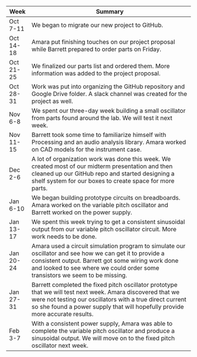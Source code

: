 | Week      | Summary                              |
| ------------- | ------------------------------------ |
| Oct <br/> 7-11  | We began to migrate our new project to GitHub. |
| Oct <br/> 14-18 | Amara put finishing touches on our project proposal while Barrett prepared to order parts on Friday. |
| Oct <br/> 21-25 | We finalized our parts list and ordered them. More information was added to the project proposal. |
| Oct <br/> 28-31 | Work was put into organizing the GitHub repository and Google Drive folder. A slack channel was created for the project as well. |
| Nov <br/> 6-8 | We spent our three-day week building a small oscillator from parts found around the lab. We will test it next week. |
| Nov <br/> 11-15 | Barrett took some time to familiarize himself with Processing and an audio analysis library. Amara worked on CAD models for the instrument case. |
| Dec <br/> 2-6 | A lot of organization work was done this week. We created most of our midterm presentation and then cleaned up our GitHub repo and started designing a shelf system for our boxes to create space for more parts. |
| Jan <br/> 6-10 | We began building prototype circuits on breadboards. Amara worked on the variable pitch oscillator and Barrett worked on the power supply. |
| Jan <br/> 13-17 | We spent this week trying to get a consistent sinusoidal output from our variable pitch oscillator circuit. More work needs to be done. |
| Jan <br/> 20-24 | Amara used a circuit simulation program to simulate our oscillator and see how we can get it to provide a consistent output. Barrett got some wiring work done and looked to see where we could order some transistors we seem to be missing. |
| Jan <br/> 27-31 | Barrett completed the fixed pitch oscillator prototype that we will test next week. Amara discovered that we were not testing our oscillators with a true direct current so she found a power supply that will hopefully provide more accurate results. |
| Feb <br/> 3-7 | With a consistent power supply, Amara was able to complete the variable pitch oscillator and produce a sinusoidal output. We will move on to the fixed pitch oscillator next week. |
